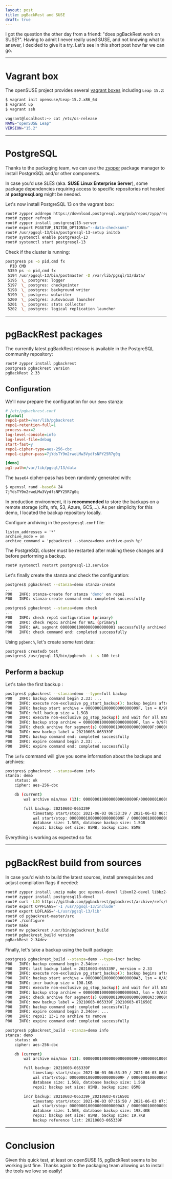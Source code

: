 ```yaml
---
layout: post
title: pgBackRest and SUSE
draft: true
---
```


I got the question the other day from a friend: "does pgBackRest work on SUSE?".
Having to admit I never really used SUSE, and not knowing what to answer, I decided to give it a try.
Let's see in this short post how far we can go.

<!--MORE-->

-----

# Vagrant box

The openSUSE project provides several [vagrant boxes](https://app.vagrantup.com/opensuse) including `Leap 15.2`:

```bash
$ vagrant init opensuse/Leap-15.2.x86_64
$ vagrant up
$ vagrant ssh

vagrant@localhost:~> cat /etc/os-release 
NAME="openSUSE Leap"
VERSION="15.2"
```

-----

# PostgreSQL

Thanks to the packaging team, we can use the [zypper](https://zypp.postgresql.org/howtozypp/) package manager to install PostgreSQL and/or other components.

In case you'd use SLES (aka. __SUSE Linux Enterprise Server__), some package dependencies requiring access to specific repositories not hosted at __postgresql.org__ might be needed.

Let's now install PostgreSQL 13 on the vagrant box:

```bash
root# zypper addrepo https://download.postgresql.org/pub/repos/zypp/repo/pgdg-sles-15-pg13.repo
root# zypper refresh
root# zypper install postgresql13-server
root# export PGSETUP_INITDB_OPTIONS="--data-checksums"
root# /usr/pgsql-13/bin/postgresql-13-setup initdb
root# systemctl enable postgresql-13
root# systemctl start postgresql-13
```

Check if the cluster is running:

```bash
postgres$ ps -o pid,cmd fx
  PID CMD
 5359 ps -o pid,cmd fx
 5194 /usr/pgsql-13/bin/postmaster -D /var/lib/pgsql/13/data/
 5195  \_ postgres: logger 
 5197  \_ postgres: checkpointer 
 5198  \_ postgres: background writer 
 5199  \_ postgres: walwriter 
 5200  \_ postgres: autovacuum launcher 
 5201  \_ postgres: stats collector 
 5202  \_ postgres: logical replication launcher
```

-----

# pgBackRest packages

The currently latest pgBackRest release is available in the PostgreSQL community repository:

```bash
root# zypper install pgbackrest
postgres$ pgbackrest version
pgBackRest 2.33
```

## Configuration

We'll now prepare the configuration for our `demo` stanza:

```ini
# /etc/pgbackrest.conf
[global]
repo1-path=/var/lib/pgbackrest
repo1-retention-full=1
process-max=2
log-level-console=info
log-level-file=debug
start-fast=y
repo1-cipher-type=aes-256-cbc
repo1-cipher-pass=7jYdsTY9m2rweLMw3VydfsNPY25R7g0q

[demo]
pg1-path=/var/lib/pgsql/13/data
```

The `base64` cipher-pass has been randomly generated with:

```bash
$ openssl rand -base64 24
7jYdsTY9m2rweLMw3VydfsNPY25R7g0q
```

In production environment, it is **recommended** to store the backups on a remote storage (cifs, nfs, S3, Azure, GCS,...).
As per simplicity for this demo, I located the backup repository locally.

Configure archiving in the `postgresql.conf` file:

```
listen_addresses = '*'
archive_mode = on
archive_command = 'pgbackrest --stanza=demo archive-push %p'
```

The PostgreSQL cluster must be restarted after making these changes and before performing a backup.

```bash
root# systemctl restart postgresql-13.service
```

Let's finally create the stanza and check the configuration:

```bash
postgres$ pgbackrest --stanza=demo stanza-create
...
P00   INFO: stanza-create for stanza 'demo' on repo1
P00   INFO: stanza-create command end: completed successfully

postgres$ pgbackrest --stanza=demo check
...
P00   INFO: check repo1 configuration (primary)
P00   INFO: check repo1 archive for WAL (primary)
P00   INFO: WAL segment 000000010000000000000001 successfully archived to '...' on repo1
P00   INFO: check command end: completed successfully
```

Using `pgbench`, let's create some test data:

```bash
postgres$ createdb test
postgres$ /usr/pgsql-13/bin/pgbench -i -s 100 test
```

## Perform a backup

Let's take the first backup :

```bash
postgres$ pgbackrest --stanza=demo --type=full backup
P00   INFO: backup command begin 2.33: ...
P00   INFO: execute non-exclusive pg_start_backup(): backup begins after the requested immediate checkpoint completes
P00   INFO: backup start archive = 00000001000000000000009F, lsn = 0/9F000028
P00   INFO: full backup size = 1.5GB
P00   INFO: execute non-exclusive pg_stop_backup() and wait for all WAL segments to archive
P00   INFO: backup stop archive = 00000001000000000000009F, lsn = 0/9F000CA8
P00   INFO: check archive for segment(s) 00000001000000000000009F:00000001000000000000009F
P00   INFO: new backup label = 20210603-065339F
P00   INFO: backup command end: completed successfully
P00   INFO: expire command begin 2.33: ...
P00   INFO: expire command end: completed successfully
```

The `info` command will give you some information about the backups and archives:

```bash
postgres$ pgbackrest --stanza=demo info
stanza: demo
    status: ok
    cipher: aes-256-cbc

    db (current)
        wal archive min/max (13): 00000001000000000000009F/00000001000000000000009F

        full backup: 20210603-065339F
            timestamp start/stop: 2021-06-03 06:53:39 / 2021-06-03 06:54:30
            wal start/stop: 00000001000000000000009F / 00000001000000000000009F
            database size: 1.5GB, database backup size: 1.5GB
            repo1: backup set size: 85MB, backup size: 85MB
```

Everything is working as expected so far.

-----

# pgBackRest build from sources

In case you'd wish to build the latest sources, install prerequisites and adjust compilation flags if needed:

```bash
root# zypper install unzip make gcc openssl-devel libxml2-devel libbz2-devel
root# zypper install postgresql13-devel
root# curl -LJO https://github.com/pgbackrest/pgbackrest/archive/refs/heads/master.zip
root# export CPPFLAGS='-I /usr/pgsql-13/include'
root# export LDFLAGS='-L/usr/pgsql-13/lib'
root# cd pgbackrest-master/src
root# ./configure
root# make
root# mv pgbackrest /usr/bin/pgbackrest_build
root# pgbackrest_build version
pgBackRest 2.34dev
```

Finally, let's take a backup using the built package:

```bash
postgres$ pgbackrest_build --stanza=demo --type=incr backup
P00   INFO: backup command begin 2.34dev: ...
P00   INFO: last backup label = 20210603-065339F, version = 2.33
P00   INFO: execute non-exclusive pg_start_backup(): backup begins after the requested immediate checkpoint completes
P00   INFO: backup start archive = 0000000100000000000000A3, lsn = 0/A3000028
P00   INFO: incr backup size = 198.1KB
P00   INFO: execute non-exclusive pg_stop_backup() and wait for all WAL segments to archive
P00   INFO: backup stop archive = 0000000100000000000000A3, lsn = 0/A3000100
P00   INFO: check archive for segment(s) 0000000100000000000000A3:0000000100000000000000A3
P00   INFO: new backup label = 20210603-065339F_20210603-071650I
P00   INFO: backup command end: completed successfully
P00   INFO: expire command begin 2.34dev: ...
P00   INFO: repo1: 13-1 no archive to remove
P00   INFO: expire command end: completed successfully

postgres$ pgbackrest_build --stanza=demo info
stanza: demo
    status: ok
    cipher: aes-256-cbc

    db (current)
        wal archive min/max (13): 00000001000000000000009F/0000000100000000000000A3

        full backup: 20210603-065339F
            timestamp start/stop: 2021-06-03 06:53:39 / 2021-06-03 06:54:30
            wal start/stop: 00000001000000000000009F / 00000001000000000000009F
            database size: 1.5GB, database backup size: 1.5GB
            repo1: backup set size: 85MB, backup size: 85MB

        incr backup: 20210603-065339F_20210603-071650I
            timestamp start/stop: 2021-06-03 07:16:50 / 2021-06-03 07:16:52
            wal start/stop: 0000000100000000000000A3 / 0000000100000000000000A3
            database size: 1.5GB, database backup size: 198.4KB
            repo1: backup set size: 85MB, backup size: 19.7KB
            backup reference list: 20210603-065339F
```

-----

# Conclusion

Given this quick test, at least on openSUSE 15, pgBackRest seems to be working just fine.
Thanks again to the packaging team allowing us to install the tools we love so easily!